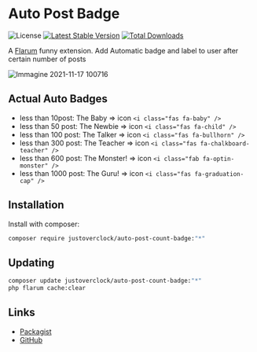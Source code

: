 # Auto Post Badge

![License](https://img.shields.io/badge/license-MIT-blue.svg) [![Latest Stable Version](https://img.shields.io/packagist/v/justoverclock/auto-post-count-badge.svg)](https://packagist.org/packages/justoverclock/auto-post-count-badge) [![Total Downloads](https://img.shields.io/packagist/dt/justoverclock/auto-post-count-badge.svg)](https://packagist.org/packages/justoverclock/auto-post-count-badge)

A [Flarum](http://flarum.org) funny extension. Add Automatic badge and label to user after certain number of posts

![Immagine 2021-11-17 100716](https://user-images.githubusercontent.com/79002016/142171863-f10c3211-2126-4955-b9db-b342b51d10ab.png)

## Actual Auto Badges

   - less than 10post: The Baby => icon `<i class="fas fa-baby" />`
   - less than 50 post: The Newbie => icon `<i class="fas fa-child" />`
   - less than 100 post: The Talker => icon `<i class="fas fa-bullhorn" />`
   - less than 300 post: The Teacher => icon `<i class="fas fa-chalkboard-teacher" />`
   - less than 600 post: The Monster! => icon `<i class="fab fa-optin-monster" />`
   - less than 1000 post: The Guru! => icon `<i class="fas fa-graduation-cap" />`

## Installation

Install with composer:

```sh
composer require justoverclock/auto-post-count-badge:"*"
```

## Updating

```sh
composer update justoverclock/auto-post-count-badge:"*"
php flarum cache:clear
```

## Links

- [Packagist](https://packagist.org/packages/justoverclock/auto-post-count-badge)
- [GitHub](https://github.com/justoverclockl/auto-post-count-badge)

